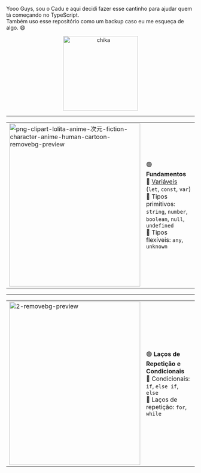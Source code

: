 Yooo Guys, sou o Cadu e aqui decidi fazer esse cantinho para ajudar quem tá começando no TypeScript.  
Também uso esse repositório como um backup caso eu me esqueça de algo. 😄

<p align="center">
  <img src="https://github.com/user-attachments/assets/58f7d466-eb14-4d19-ae85-c790b30f0227" alt="chika" width="200"/>
</p>

---

<table>
  <tr>
    <td>
      <img width="350" height="437" alt="png-clipart-lolita-anime-次元-fiction-character-anime-human-cartoon-removebg-preview" src="https://github.com/user-attachments/assets/e839cffa-ac1e-4296-8af1-b775abf05714" />
    </td>
    <td>

🟢 **Fundamentos**  
🔗 <a href="https://github.com/Carlosouzavalle/Typerscript/blob/main/Variaveis" target="_blank">Variáveis</a> (`let`, `const`, `var`)  
📌 Tipos primitivos: `string`, `number`, `boolean`, `null`, `undefined`  
📌 Tipos flexíveis: `any`, `unknown`
    </td>
  </tr>
</table>

---

<table>
  <tr>
    <td>
      <img width="350" height="437" alt="2-removebg-preview" src="https://github.com/user-attachments/assets/ecbca6a6-31a7-4702-891d-8be54bce463d" />
    </td>
  <td>

🟢 **Laços de Repetição e Condicionais**  
📌 <a href="https://github.com/Carlosouzavalle/Typerscript/blob/main/Conditionals" target="_blank"></a>Condicionais: `if`, `else if`, `else`  
📌 Laços de repetição: `for`, `while`
    </td>
  </tr>
</table>
